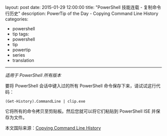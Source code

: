 layout: post
date: 2015-01-29 12:00:00
title: "PowerShell 技能连载 - 复制命令行历史"
description: PowerTip of the Day - Copying Command Line History
categories:
- powershell
- tip
tags:
- powershell
- tip
- powertip
- series
- translation
---
_适用于 PowerShell 所有版本_

要将 PowerShell 会话中键入过的所有 PowerShell 命令保存下来，请试试这行代码：

    (Get-History).CommandLine | clip.exe

它将所有的命令拷贝至剪贴板。然后您就可以将它们粘贴到 PowerShell ISE 并保存为文件。

<!--more-->
本文国际来源：[Copying Command Line History](http://community.idera.com/powershell/powertips/b/tips/posts/copying-command-line-history)
